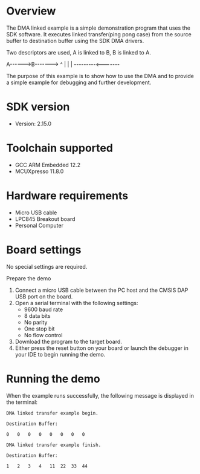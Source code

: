 Overview
========
The DMA linked example is a simple demonstration program that uses the SDK software.
It executes linked transfer(ping pong case) from the source buffer to destination buffer using the SDK DMA drivers.

Two descriptors are used,  A is linked to B, B is linked to A.

A------>B------->
^               |
|               |
---------<-------

The purpose of this example is to show how to use the DMA and to provide a simple example for
debugging and further development.

SDK version
===========
- Version: 2.15.0

Toolchain supported
===================
- GCC ARM Embedded  12.2
- MCUXpresso  11.8.0

Hardware requirements
=====================
- Micro USB cable
- LPC845 Breakout board
- Personal Computer

Board settings
==============
No special settings are required.

Prepare the demo
1.  Connect a micro USB cable between the PC host and the CMSIS DAP USB port on the board.
2.  Open a serial terminal with the following settings:
    - 9600 baud rate
    - 8 data bits
    - No parity
    - One stop bit
    - No flow control
3.  Download the program to the target board.
4.  Either press the reset button on your board or launch the debugger in your IDE to begin running the demo.

Running the demo
================
When the example runs successfully, the following message is displayed in the terminal:
~~~~~~~~~~~~~~~~~~~~~
DMA linked transfer example begin.

Destination Buffer:

0   0   0   0   0   0   0   0

DMA linked transfer example finish.

Destination Buffer:

1   2   3   4   11  22  33  44
~~~~~~~~~~~~~~~~~~~~~

